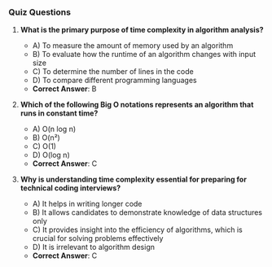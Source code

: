 ### Quiz Questions ###

1. **What is the primary purpose of time complexity in algorithm analysis?**  
   - A) To measure the amount of memory used by an algorithm  
   - B) To evaluate how the runtime of an algorithm changes with input size  
   - C) To determine the number of lines in the code  
   - D) To compare different programming languages  
   - **Correct Answer**: B

2. **Which of the following Big O notations represents an algorithm that runs in constant time?**  
   - A) O(n log n)  
   - B) O(n²)  
   - C) O(1)  
   - D) O(log n)  
   - **Correct Answer**: C

3. **Why is understanding time complexity essential for preparing for technical coding interviews?**  
   - A) It helps in writing longer code  
   - B) It allows candidates to demonstrate knowledge of data structures only  
   - C) It provides insight into the efficiency of algorithms, which is crucial for solving problems effectively  
   - D) It is irrelevant to algorithm design  
   - **Correct Answer**: C